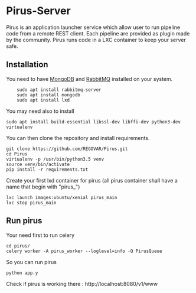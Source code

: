 # Pirus-Server

Pirus is an application launcher service which allow user to run pipeline code from a remote REST client. Each pipeline are provided as plugin made by the community. Pirus runs code in a LXC container to keep your server safe.   


## Installation 
You need to have [MongoDB](https://docs.mongodb.com/manual/tutorial/install-mongodb-on-ubuntu/)
 and [RabbitMQ](https://www.rabbitmq.com/install-debian.html) installed on your system. 

        sudo apt install rabbitmq-server
        sudo apt install mongodb
        sudo apt install lxd
	
You may need also to install

	sudo apt install build-essential libssl-dev libffi-dev python3-dev virtualenv
	
        
You can then clone the repository and install requirements.

	git clone https://github.com/REGOVAR/Pirus.git
	cd Pirus
	virtualenv -p /usr/bin/python3.5 venv
	source venv/bin/activate
	pip install -r requirements.txt 


Create your first lxd container for pirus (all pirus container shall have a name that begin with "pirus_")

	lxc launch images:ubuntu/xenial pirus_main
	lxc stop pirus_main
	
	

## Run pirus 

Your need first to run celery 

	cd pirus/
	celery worker -A pirus_worker --loglevel=info -Q PirusQueue

So you can run pirus 

	python app.y 

Check if pirus is working there : http://localhost:8080/v1/www
	
